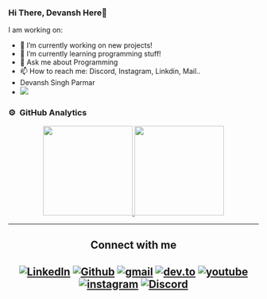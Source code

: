 ### Hi There, Devansh Here👋

I am working on:

- 🔭 I’m currently working on new projects!
- 🌱 I’m currently learning programming stuff!
- 💬 Ask me about Programming
- 📫 How to reach me: Discord, Instagram, Linkdin, Mail..
- Devansh Singh Parmar
- [![](https://visitcount.itsvg.in/api?id=Devansh-Singh-Parmar&label=Profile%20Views&icon=5&pretty=true)](https://visitcount.itsvg.in)

### ⚙️ &nbsp;GitHub Analytics

<p align="center">
<a href="https://github.com/Devansh-Singh-Parmar">
  <img height="180em" src="https://github-readme-stats-eight-theta.vercel.app/api?username=Devansh-Singh-Parmar&show_icons=true&theme=algolia&include_all_commits=true&count_private=true"/>
  <img height="180em" src="https://github-readme-stats-eight-theta.vercel.app/api/top-langs/?username=Devansh-Singh-Parmar&layout=compact&langs_count=8&theme=algolia"/>
</a>
</p>


<hr />
 
<h2 align="center">Connect with me<h2>
 <div align="center">
  <a href="https://www.linkedin.com/in/devanshsingh13/"><img alt="LinkedIn" src="https://img.shields.io/badge/LinkedIn-0077B5?style=for-the-badge&logo=linkedin&logoColor=white"></a>
  <a href="https://github.com/Devansh-Singh-Parmar"><img alt="Github" src="https://img.shields.io/badge/GitHub-100000?style=for-the-badge&logo=github&logoColor=white"></a>
  <a href="mailto:devansh18dp@gmail.com"><img alt="gmail" src="https://img.shields.io/badge/Gmail-D14836?style=for-the-badge&logo=gmail&logoColor=white"></a>
  <a href="https://dev.to/devanshsinghparmar"><img alt="dev.to" src="https://img.shields.io/badge/dev.to-0A0A0A?style=for-the-badge&logo=dev.to&logoColor=white"></a>
  <a href="https://www.youtube.com/channel/UChPSZLTJ4OLLsyKPIQXyVfA"><img alt="youtube" src="https://img.shields.io/badge/YouTube-FF0000?style=for-the-badge&logo=youtube&logoColor=white"></a>
  <a href="https://www.instagram.com/rajput_sin_devansh/"><img alt="instagram" src="https://img.shields.io/badge/Instagram-E4405F?style=for-the-badge&logo=instagram&logoColor=white"></a>
  <a href="https://discordapp.com/users/741644029992632412"><img alt="Discord" src="https://img.shields.io/badge/Discord-7289DA?style=for-the-badge&logo=discord&logoColor=white"></a>
</div>
